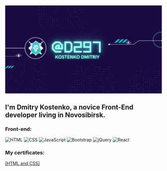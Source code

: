 ![Header](https://github.com/d297/d297/blob/main/assets/d297.png)

## I'm Dmitry Kostenko, a novice Front-End developer living in Novosibirsk.

### Front-end:

![HTML](https://img.shields.io/badge/-HTML-090909?style=for-the-badge&logo=HTML&logoColor=47C5FB)
![CSS](https://img.shields.io/badge/-CSS-090909?style=for-the-badge&logo=CSS&logoColor=097CDB)
![JavaScript](https://img.shields.io/badge/-JavaScript-090909?style=for-the-badge&logo=JavaScript&logoColor=F8C52C)
![Bootstrap](https://img.shields.io/badge/-Bootstrap-090909?style=for-the-badge&logo=Bootstrap&logoColor=F88C00)
![jQuery](https://img.shields.io/badge/-jQuery-090909?style=for-the-badge&logo=jQuery&logoColor=E9D54D)
![React](https://img.shields.io/badge/-React-090909?style=for-the-badge&logo=React&logoColor=E5D3FF)

### My certificates:

<a href="https://www.freecodecamp.org/certification/fccc245b06e-e276-4cd3-9f9e-0b85bd165d63/responsive-web-design">[HTML and CSS]</a>

<!--
**d297/d297** is a ✨ _special_ ✨ repository because its `README.md` (this file) appears on your GitHub profile.

Here are some ideas to get you started:

- 🔭 I’m currently working on ...
- 🌱 I’m currently learning ...
- 👯 I’m looking to collaborate on ...
- 🤔 I’m looking for help with ...
- 💬 Ask me about ...
- 📫 How to reach me: ...
- 😄 Pronouns: ...
- ⚡ Fun fact: ...
-->
